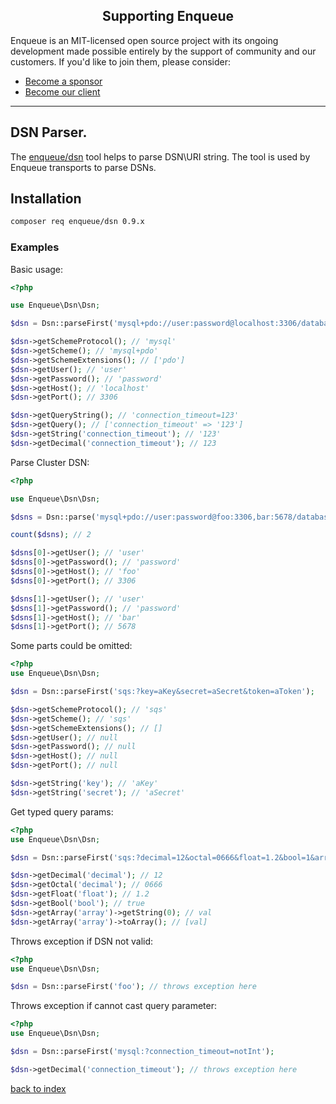 <h2 align="center">Supporting Enqueue</h2>

Enqueue is an MIT-licensed open source project with its ongoing development made possible entirely by the support of community and our customers. If you'd like to join them, please consider:

- [Become a sponsor](https://www.patreon.com/makasim)
- [Become our client](http://forma-pro.com/)

---

## DSN Parser.

The [enqueue/dsn](https://github.com/php-enqueue/dsn) tool helps to parse DSN\URI string. 
The tool is used by Enqueue transports to parse DSNs. 

## Installation

```bash 
composer req enqueue/dsn 0.9.x
```

### Examples

Basic usage:

```php
<?php

use Enqueue\Dsn\Dsn;

$dsn = Dsn::parseFirst('mysql+pdo://user:password@localhost:3306/database?connection_timeout=123');

$dsn->getSchemeProtocol(); // 'mysql'
$dsn->getScheme(); // 'mysql+pdo'
$dsn->getSchemeExtensions(); // ['pdo']
$dsn->getUser(); // 'user'
$dsn->getPassword(); // 'password'
$dsn->getHost(); // 'localhost'
$dsn->getPort(); // 3306

$dsn->getQueryString(); // 'connection_timeout=123'
$dsn->getQuery(); // ['connection_timeout' => '123']
$dsn->getString('connection_timeout'); // '123'
$dsn->getDecimal('connection_timeout'); // 123  
```

Parse Cluster DSN:

```php
<?php

use Enqueue\Dsn\Dsn;

$dsns = Dsn::parse('mysql+pdo://user:password@foo:3306,bar:5678/database?connection_timeout=123');

count($dsns); // 2

$dsns[0]->getUser(); // 'user'
$dsns[0]->getPassword(); // 'password'
$dsns[0]->getHost(); // 'foo'
$dsns[0]->getPort(); // 3306

$dsns[1]->getUser(); // 'user'
$dsns[1]->getPassword(); // 'password'
$dsns[1]->getHost(); // 'bar'
$dsns[1]->getPort(); // 5678  
```

Some parts could be omitted:

```php
<?php
use Enqueue\Dsn\Dsn;

$dsn = Dsn::parseFirst('sqs:?key=aKey&secret=aSecret&token=aToken');

$dsn->getSchemeProtocol(); // 'sqs'
$dsn->getScheme(); // 'sqs'
$dsn->getSchemeExtensions(); // []
$dsn->getUser(); // null
$dsn->getPassword(); // null
$dsn->getHost(); // null
$dsn->getPort(); // null

$dsn->getString('key'); // 'aKey'
$dsn->getString('secret'); // 'aSecret'
```

Get typed query params:

```php
<?php
use Enqueue\Dsn\Dsn;

$dsn = Dsn::parseFirst('sqs:?decimal=12&octal=0666&float=1.2&bool=1&array[0]=val');

$dsn->getDecimal('decimal'); // 12
$dsn->getOctal('decimal'); // 0666
$dsn->getFloat('float'); // 1.2
$dsn->getBool('bool'); // true
$dsn->getArray('array')->getString(0); // val
$dsn->getArray('array')->toArray(); // [val]
```

Throws exception if DSN not valid:

```php
<?php
use Enqueue\Dsn\Dsn;

$dsn = Dsn::parseFirst('foo'); // throws exception here
```

Throws exception if cannot cast query parameter:

```php
<?php
use Enqueue\Dsn\Dsn;

$dsn = Dsn::parseFirst('mysql:?connection_timeout=notInt');

$dsn->getDecimal('connection_timeout'); // throws exception here
```

[back to index](index.md)